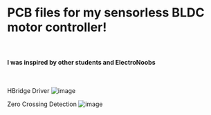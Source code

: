 <h1>PCB files for my sensorless BLDC motor controller!</h1><br>
<h4>I was inspired by other students and ElectroNoobs</h4><br>

HBridge Driver
![image](https://github.com/Akashem06/SensorlessBLDC_PCB/assets/130705280/5f03012a-ecb9-4487-b9fd-0df4a7e6a78d)

Zero Crossing Detection
![image](https://github.com/Akashem06/SensorlessBLDC_PCB/assets/130705280/d0eb430a-723b-4d09-8ec4-f11ef5bd6c62)

